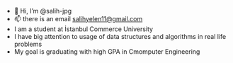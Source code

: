- 👋 Hi, I’m @salih-jpg
- 📫 there is an email salihyelen11@gmail.com 
- I am a student at İstanbul Commerce University
- I have big attention to usage of data structures and algorithms in real life problems
- My goal is graduating with high GPA in Cmomputer Engineering
<!---
salih-jpg/salih-jpg is a ✨ special ✨ repository because its `README.md` (this file) appears on your GitHub profile.
You can click the Preview link to take a look at your changes.
--->
